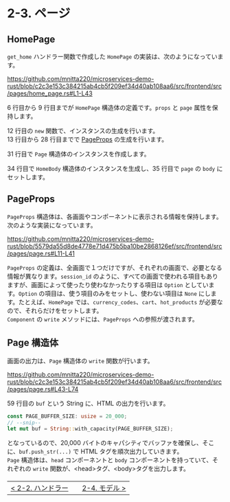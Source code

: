 # 2-3. ページ

## HomePage

`get_home` ハンドラー関数で作成した `HomePage` の実装は、次のようになっています。

https://github.com/mnitta220/microservices-demo-rust/blob/c2c3e153c384215ab4cb5f209ef34d40ab108aa6/src/frontend/src/pages/home_page.rs#L1-L43

6 行目から 9 行目までが `HomePage` 構造体の定義です。`props` と `page` 属性を保持します。

12 行目の `new` 関数で、インスタンスの生成を行います。  
13 行目から 28 行目までで [PageProps](6.page-props.md) の生成を行います。

31 行目で `Page` 構造体のインスタンスを作成します。

34 行目で `HomeBody` 構造体のインスタンスを生成し、35 行目で `page` の `body` にセットします。

## PageProps

`PageProps` 構造体は、各画面やコンポーネントに表示される情報を保持します。  
次のような実装になっています。

https://github.com/mnitta220/microservices-demo-rust/blob/5579da55d8de4778e71d475b5ba10be2868126ef/src/frontend/src/pages/page.rs#L11-L41

`PageProps` の定義は、全画面で１つだけですが、それぞれの画面で、必要となる情報が異なります。`session_id` のように、すべての画面で使われる項目もありますが、画面によって使ったり使わなかったりする項目は `Option` としています。`Option` の項目は、使う項目のみをセットし、使わない項目は `None` にします。たとえば、`HomePage` では、`currency_codes`、`cart`、`hot_products` が必要なので、それらだけをセットします。  
`Component` の `write` メソッドには、`PageProps` への参照が渡されます。

## Page 構造体

画面の出力は、`Page` 構造体の `write` 関数が行います。

https://github.com/mnitta220/microservices-demo-rust/blob/c2c3e153c384215ab4cb5f209ef34d40ab108aa6/src/frontend/src/pages/page.rs#L43-L74

59 行目の `buf` という String に、HTML の出力を行います。

```rust
const PAGE_BUFFER_SIZE: usize = 20_000;
// --snip--
let mut buf = String::with_capacity(PAGE_BUFFER_SIZE);
```

となっているので、20,000 バイトのキャパシティでバッファを確保し、そこに、`buf.push_str(...)` で HTML タグを順次出力していきます。  
`Page` 構造体は、`head` コンポーネントと `body` コンポーネントを持っていて、それぞれの `write` 関数が、&lt;head&gt;タグ、&lt;body&gt;タグを出力します。

<table style="width: 90%; margin-top: 20px;">
<tr>
<td style="text-align: left"><a href="./2-2.handler.md">&lt;&nbsp;2-2. ハンドラー</a></td>
<td></td>
<td style="text-align: right"><a href="./2-4.model.md">2-4. モデル&nbsp;&gt;</a></td>
</tr>
</table>
